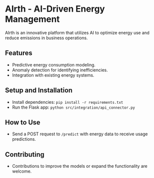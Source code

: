 # AIrth - AI-Driven Energy Management

AIrth is an innovative platform that utilizes AI to optimize energy use and reduce emissions in business operations.

## Features
- Predictive energy consumption modeling.
- Anomaly detection for identifying inefficiencies.
- Integration with existing energy systems.

## Setup and Installation
- Install dependencies: `pip install -r requirements.txt`
- Run the Flask app: `python src/integration/api_connector.py`

## How to Use
- Send a POST request to `/predict` with energy data to receive usage predictions.

## Contributing
- Contributions to improve the models or expand the functionality are welcome.


